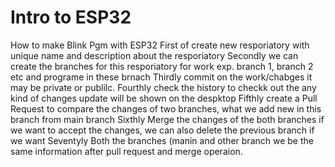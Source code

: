 # Intro to ESP32
 How to make Blink Pgm with ESP32
 First of create new resporiatory with unique name and description about the resporiatory
 Secondly we can create the branches for this resporiatory for work exp. branch 1, branch 2 etc and programe in these brnach
 Thirdly commit on the work/chabges it may be private or publilc.
 Fourthly check the history to checkk out the any kind of changes update will be shown on the despktop
 Fifthly create a Pull Request to compare the changes of two branches, what we add new in this branch from main branch
 Sixthly Merge the changes of the both branches if we want to accept the changes, we can also delete the previous branch if we want
 Seventyly Both the branches (manin and other branch we be the same information after pull request and merge operaion.
 
